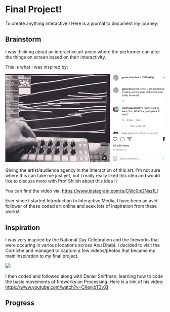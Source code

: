 # Final Project!
To create anything interactive!! Here is a journal to document my journey:

## Brainstorm 
I was thinking about an interactive art piece where the performer can alter the things on screen based on their interactivity. 

This is what I was inspired by:

![](GenerativeHutInstagram.png)

Giving the artist/audience agency in the interaction of this art. I'm not sure where this can take me just yet, but I really really liked this idea and would like to discuss more with Prof Shiloh about this idea :)

You can find the video via: https://www.instagram.com/p/CWc0pGNss1L/

Ever since I started Introduction to Interactive Media, I have been an avid follower of these coded art online and seek lots of inspiration from these works!!


## Inspiration

I was very inspired by the National Day Celebration and the fireworks that were occuring in various locations across Abu Dhabi. I decided to visit the Corniche and managed to capture a few videos/photos that became my main inspiration to my final project. 

![](NationalDayFireworks.JPG)

I then coded and followed along with Daniel Shiffman, learning how to code the basic movements of fireworks on Processing. 
Here is a link of his video: https://www.youtube.com/watch?v=CKeyIbT3vXI

## Progress

